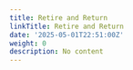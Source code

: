 ```yaml
---
title: Retire and Return
linkTitle: Retire and Return
date: '2025-05-01T22:51:00Z'
weight: 0
description: No content
---
```



<!-- Unsupported block type: unsupported -->